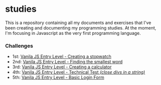 # studies

This is a repository containing all my documents and exercises that I've been creating and documenting my programming studies. At the moment, I'm focusing in Javascript as the very first programming language.


### Challenges

- 1st: [Vanila JS Entry Level - Creating a stopwatch](https://github.com/julianosill/studies/tree/master/js-stopwatch)
- 2nd: [Vanila JS Entry Level - Finding the smallest word](https://github.com/julianosill/studies/tree/master/js-smallestWord)
- 3rd: [Vanila JS Entry Level - Creating a calculator](https://github.com/julianosill/js-calculator)
- 4th: [Vanila JS Entry Level - Technical Test *(close divs in a string)*](https://github.com/julianosill/js-clode-divs-test)
- 5th: [Vanila JS Entry Level - Basic Login Form](https://github.com/julianosill/js-basic-login-form)
